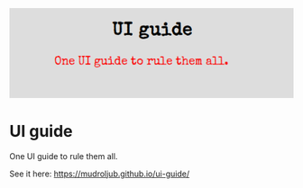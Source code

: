 ![](screen.png)

# UI guide

One UI guide to rule them all.

See it here: https://mudroljub.github.io/ui-guide/
